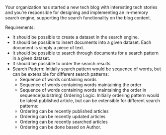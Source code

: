 Your organization has started a new tech blog with interesting tech stories and you’re responsible for designing and implementing an in-memory search engine, supporting the search functionality on the blog content.


Requirements:
- It should be possible to create a dataset in the search engine.
- It should be possible to insert documents into a given dataset. Each document is simply a piece of text.
- It should be possible to search through documents for a search pattern in a given dataset.
- It should be possible to order the search results
- Search Pattern: Initially search pattern would be sequence of words, but can be extensible for different search patterns:
    - Sequence of words containing words
    - Sequence of words containing words maintaining the order
    - Sequence of words containing words maintaining the order in sequence(substring)
Ordering Logic: Initially ordering pattern would be latest published article, but can be extensible for different search patterns:
    - Ordering can be recently published articles
    - Ordering can be recently updated articles
    - Ordering can be recently searched articles
    - Ordering can be done based on Author.
